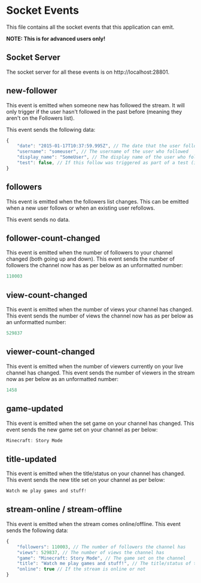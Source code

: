 # Socket Events
This file contains all the socket events that this application can emit.

**NOTE: This is for advanced users only!**

## Socket Server
The socket server for all these events is on http://localhost:28801.

## new-follower
This event is emitted when someone new has followed the stream. It will only trigger if the user hasn't followed in the past before (meaning they aren't on the Followers list).

This event sends the following data:

```js
{
    "date": "2015-01-17T10:37:59.995Z", // The date that the user followed
    "username": "someuser", // The username of the user who followed
    "display_name": "SomeUser", // The display name of the user who followed
    "test": false, // If this follow was triggered as part of a test (if it's true then it's not a real follow)
}
```

## followers
This event is emitted when the followers list changes. This can be emitted when a new user follows or when an existing user refollows.

This event sends no data.

## follower-count-changed
This event is emitted when the number of followers to your channel changed (both going up and down). This event sends the number of followers the channel now has as per below as an unformatted number:

```js
110003
```

## view-count-changed
This event is emitted when the number of views your channel has changed. This event sends the number of views the channel now has as per below as an unformatted number:

```js
529837
```

## viewer-count-changed
This event is emitted when the number of viewers currently on your live channel has changed. This event sends the number of viewers in the stream now as per below as an unformatted number:

```js
1458
```

## game-updated
This event is emitted when the set game on your channel has changed. This event sends the new game set on your channel as per below:

```js
Minecraft: Story Mode
```

## title-updated
This event is emitted when the title/status on your channel has changed. This event sends the new title set on your channel as per below:

```js
Watch me play games and stuff!
```

## stream-online / stream-offline
This event is emitted when the stream comes online/offline. This event sends the following data:

```js
{
    "followers": 110003, // The number of followers the channel has
    "views": 529837, // The number of views the channel has
    "game": "Minecraft: Story Mode", // The game set on the channel
    "title": "Watch me play games and stuff!", // The title/status of the channel
    "online": true // If the stream is online or not
}
```